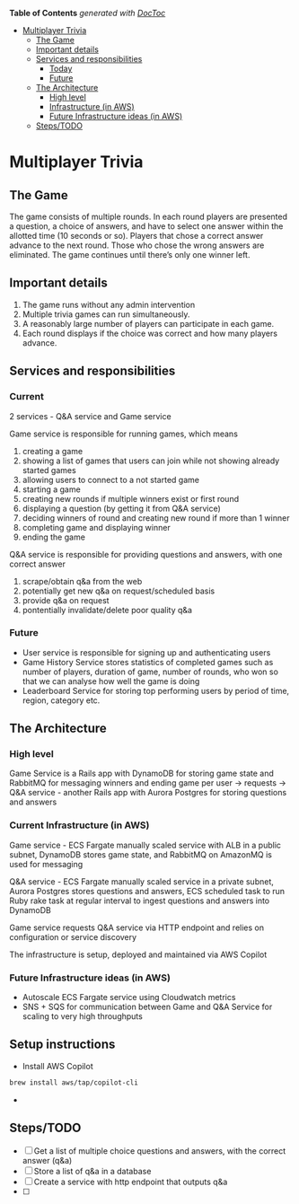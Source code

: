 <!-- START doctoc generated TOC please keep comment here to allow auto update -->
<!-- DON'T EDIT THIS SECTION, INSTEAD RE-RUN doctoc TO UPDATE -->
**Table of Contents**  *generated with [DocToc](https://github.com/thlorenz/doctoc)*

- [Multiplayer Trivia](#multiplayer-trivia)
  - [The Game](#the-game)
  - [Important details](#important-details)
  - [Services and responsibilities](#services-and-responsibilities)
    - [Today](#today)
    - [Future](#future)
  - [The Architecture](#the-architecture)
    - [High level](#high-level)
    - [Infrastructure (in AWS)](#infrastructure-in-aws)
    - [Future Infrastructure ideas (in AWS)](#future-infrastructure-ideas-in-aws)
  - [Steps/TODO](#stepstodo)

<!-- END doctoc generated TOC please keep comment here to allow auto update -->

# Multiplayer Trivia

## The Game

The game consists of multiple rounds. In each round players are presented a question, a choice of answers, and have to select one answer within the allotted time (10 seconds or so). Players that chose a correct answer advance to the next round. Those who chose the wrong answers are eliminated. The game continues until there’s only one winner left.

## Important details

1. The game runs without any admin intervention
1. Multiple trivia games can run simultaneously.
1. A reasonably large number of players can participate in each game.
1. Each round displays if the choice was correct and how many players advance.

## Services and responsibilities

### Current
2 services - Q&A service and Game service

Game service is responsible for running games, which means
1. creating a game
1. showing a list of games that users can join while not showing already started games
1. allowing users to connect to a not started game
1. starting a game
1. creating new rounds if multiple winners exist or first round
1. displaying a question (by getting it from Q&A service)
1. deciding winners of round and creating new round if more than 1 winner
1. completing game and displaying winner
1. ending the game

Q&A service is responsible for providing questions and answers, with one correct answer
1. scrape/obtain q&a from the web
1. potentially get new q&a on request/scheduled basis
1. provide q&a on request
1. pontentially invalidate/delete poor quality q&a

### Future

- User service is responsible for signing up and authenticating users
- Game History Service stores statistics of completed games such as number of players, duration of game, number of rounds, who won so that we can analyse how well the game is doing
- Leaderboard Service for storing top performing users by period of time, region, category etc.

## The Architecture

### High level
Game Service is a Rails app with DynamoDB for storing game state and RabbitMQ for messaging winners and ending game per user -> requests -> Q&A service - another Rails app with Aurora Postgres for storing questions and answers

### Current Infrastructure (in AWS)

Game service - ECS Fargate manually scaled service with ALB in a public subnet, DynamoDB stores game state, and RabbitMQ on AmazonMQ is used for messaging

Q&A service - ECS Fargate manually scaled service in a private subnet, Aurora Postgres stores questions and answers, ECS scheduled task to run Ruby rake task at regular interval to ingest questions and answers into DynamoDB

Game service requests Q&A service via HTTP endpoint and relies on configuration or service discovery

The infrastructure is setup, deployed and maintained via AWS Copilot

### Future Infrastructure ideas (in AWS)

- Autoscale ECS Fargate service using Cloudwatch metrics
- SNS + SQS for communication between Game and Q&A Service for scaling to very high throughputs

## Setup instructions
- Install AWS Copilot
```zsh
brew install aws/tap/copilot-cli 
```
- 

## Steps/TODO

- [ ] Get a list of multiple choice questions and answers, with the correct answer (q&a)
- [ ] Store a list of q&a in a database
- [ ] Create a service with http endpoint that outputs q&a
- [ ] 
